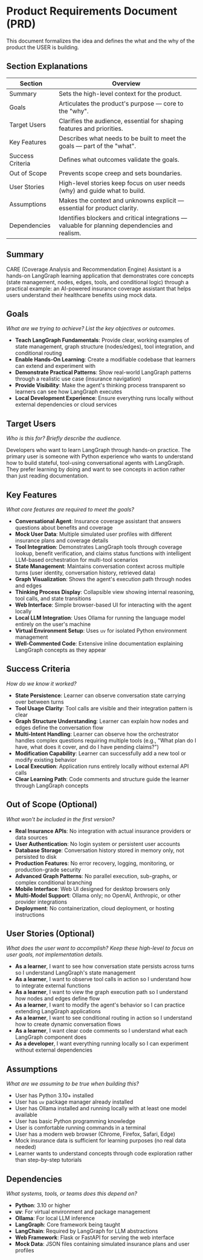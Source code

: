 # Product Requirements Document (PRD)
This document formalizes the idea and defines the what and the why of the product the USER is building.

## Section Explanations
| Section           | Overview |
|-------------------|--------------------------|
| Summary           | Sets the high-level context for the product. |
| Goals             | Articulates the product's purpose — core to the "why". |
| Target Users      | Clarifies the audience, essential for shaping features and priorities. |
| Key Features      | Describes what needs to be built to meet the goals — part of the "what". |
| Success Criteria  | Defines what outcomes validate the goals. |
| Out of Scope      | Prevents scope creep and sets boundaries. |
| User Stories      | High-level stories keep focus on user needs (why) and guide what to build. |
| Assumptions       | Makes the context and unknowns explicit — essential for product clarity. |
| Dependencies      | Identifies blockers and critical integrations — valuable for planning dependencies and realism. |

## Summary
CARE (Coverage Analysis and Recommendation Engine) Assistant is a hands-on LangGraph learning application that demonstrates core concepts (state management, nodes, edges, tools, and conditional logic) through a practical example: an AI-powered insurance coverage assistant that helps users understand their healthcare benefits using mock data.

## Goals
_What are we trying to achieve? List the key objectives or outcomes._

- **Teach LangGraph Fundamentals**: Provide clear, working examples of state management, graph structure (nodes/edges), tool integration, and conditional routing
- **Enable Hands-On Learning**: Create a modifiable codebase that learners can extend and experiment with
- **Demonstrate Practical Patterns**: Show real-world LangGraph patterns through a realistic use case (insurance navigation)
- **Provide Visibility**: Make the agent's thinking process transparent so learners can see how LangGraph executes
- **Local Development Experience**: Ensure everything runs locally without external dependencies or cloud services

## Target Users
_Who is this for? Briefly describe the audience._

Developers who want to learn LangGraph through hands-on practice. The primary user is someone with Python experience who wants to understand how to build stateful, tool-using conversational agents with LangGraph. They prefer learning by doing and want to see concepts in action rather than just reading documentation.

## Key Features
_What core features are required to meet the goals?_

- **Conversational Agent**: Insurance coverage assistant that answers questions about benefits and coverage
- **Mock User Data**: Multiple simulated user profiles with different insurance plans and coverage details
- **Tool Integration**: Demonstrates LangGraph tools through coverage lookup, benefit verification, and claims status functions with intelligent LLM-based orchestration for multi-tool scenarios
- **State Management**: Maintains conversation context across multiple turns (user identity, conversation history, retrieved data)
- **Graph Visualization**: Shows the agent's execution path through nodes and edges
- **Thinking Process Display**: Collapsible view showing internal reasoning, tool calls, and state transitions
- **Web Interface**: Simple browser-based UI for interacting with the agent locally
- **Local LLM Integration**: Uses Ollama for running the language model entirely on the user's machine
- **Virtual Environment Setup**: Uses `uv` for isolated Python environment management
- **Well-Commented Code**: Extensive inline documentation explaining LangGraph concepts as they appear

## Success Criteria
_How do we know it worked?_

- **State Persistence**: Learner can observe conversation state carrying over between turns
- **Tool Usage Clarity**: Tool calls are visible and their integration pattern is clear
- **Graph Structure Understanding**: Learner can explain how nodes and edges define the conversation flow
- **Multi-Intent Handling**: Learner can observe how the orchestrator handles complex questions requiring multiple tools (e.g., "What plan do I have, what does it cover, and do I have pending claims?")
- **Modification Capability**: Learner can successfully add a new tool or modify existing behavior
- **Local Execution**: Application runs entirely locally without external API calls
- **Clear Learning Path**: Code comments and structure guide the learner through LangGraph concepts

## Out of Scope (Optional)
_What won't be included in the first version?_

- **Real Insurance APIs**: No integration with actual insurance providers or data sources
- **User Authentication**: No login system or persistent user accounts
- **Database Storage**: Conversation history stored in memory only, not persisted to disk
- **Production Features**: No error recovery, logging, monitoring, or production-grade security
- **Advanced Graph Patterns**: No parallel execution, sub-graphs, or complex conditional branching
- **Mobile Interface**: Web UI designed for desktop browsers only
- **Multi-Model Support**: Ollama only; no OpenAI, Anthropic, or other provider integrations
- **Deployment**: No containerization, cloud deployment, or hosting instructions

## User Stories (Optional)
_What does the user want to accomplish? Keep these high-level to focus on user goals, not implementation details._

- **As a learner**, I want to see how conversation state persists across turns so I understand LangGraph's state management
- **As a learner**, I want to observe tool calls in action so I understand how to integrate external functions
- **As a learner**, I want to view the graph execution path so I understand how nodes and edges define flow
- **As a learner**, I want to modify the agent's behavior so I can practice extending LangGraph applications
- **As a learner**, I want to see conditional routing in action so I understand how to create dynamic conversation flows
- **As a learner**, I want clear code comments so I understand what each LangGraph component does
- **As a developer**, I want everything running locally so I can experiment without external dependencies

## Assumptions
_What are we assuming to be true when building this?_

- User has Python 3.10+ installed
- User has `uv` package manager already installed
- User has Ollama installed and running locally with at least one model available
- User has basic Python programming knowledge
- User is comfortable running commands in a terminal
- User has a modern web browser (Chrome, Firefox, Safari, Edge)
- Mock insurance data is sufficient for learning purposes (no real data needed)
- Learner wants to understand concepts through code exploration rather than step-by-step tutorials

## Dependencies
_What systems, tools, or teams does this depend on?_

- **Python**: 3.10 or higher
- **uv**: For virtual environment and package management
- **Ollama**: For local LLM inference
- **LangGraph**: Core framework being taught
- **LangChain**: Required by LangGraph for LLM abstractions
- **Web Framework**: Flask or FastAPI for serving the web interface
- **Mock Data**: JSON files containing simulated insurance plans and user profiles
